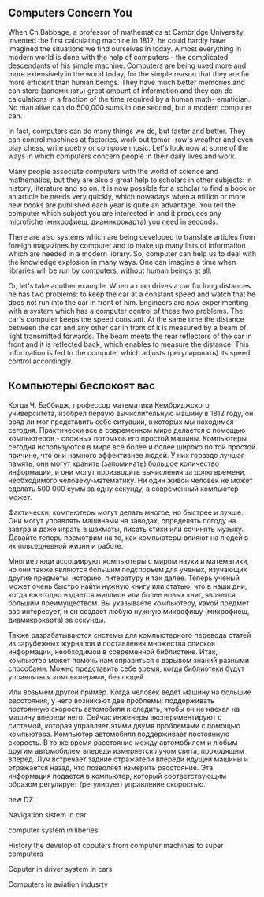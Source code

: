 ## Computers Concern You 

When Ch.Babbage, a professor of mathematics at Cambridge University, invented the first calculating machine in 1812, he could hardly have imagined the situations we find ourselves in today. Almost everything in modern world is done with the help of computers - the complicated descendants of his simple machine. Computers are being used more and more extensively in the world today, for the simple reason that they are far more efficient than human beings. They have much better memories and can store (запоминать) great amount of information and they can do calculations in a fraction of the time required by a human math- ematician. No man alive can do 500,000 sums in one second, but a modern computer can.

In fact, computers can do many things we do, but faster and better. They can control machines at factories, work out tomor- row's weather and even play chess, write poetry or compose music. Let's look now at some of the ways in which computers concern people in their daily lives and work. 

Many people associate computers with the world of science and mathematics, but they are also a great help to scholars in other subjects: in history, literature and so on. It is now possible for a scholar to find a book or an article he needs very quickly, which nowadays when a million or more new books are published each year is quite an advantage. You tell the computer which subject you are interested in and it produces any microfiche (микрофиеш, диамикрокарта) you need in seconds. 

There are also systems which are being developed to translate articles from foreign magazines by computer and to make up many lists of information which are needed in a modern library. So, computer can help us to deal with the knowledge explosion in many ways. One can imagine a time when libraries will be run by computers, without human beings at all. 

Or, let's take another example. When a man drives a car for long distances he has two problems: to keep the car at a constant speed and watch that he does not run into the car in front of him. Engineers are now experimenting with a system which has a computer control of these two problems. The car's computer keeps the speed constant. At the same time the distance between the car and any other car in front of it is measured by a beam of light transmitted forwards. The beam meets the rear reflectors of the car in front and it is reflected back, which enables to measure the distance. This information is fed to the computer which adjusts (регулировать) its speed control accordingly.



## Компьютеры беспокоят вас

Когда Ч. Бэббидж, профессор математики Кембриджского университета, изобрел первую вычислительную машину в 1812 году, он вряд ли мог представить себе ситуации, в которых мы находимся сегодня. Практически все в современном мире делается с помощью компьютеров - сложных потомков его простой машины. Компьютеры сегодня используются в мире все более и более широко по той простой причине, что они намного эффективнее людей. У них гораздо лучшая память, они могут хранить (запоминать) большое количество информации, и они могут производить вычисления за долю времени, необходимого человеку-математику. Ни один живой человек не может сделать 500 000 сумм за одну секунду, а современный компьютер может.

Фактически, компьютеры могут делать многое, но быстрее и лучше. Они могут управлять машинами на заводах, определять погоду на завтра и даже играть в шахматы, писать стихи или сочинять музыку. Давайте теперь посмотрим на то, как компьютеры влияют на людей в их повседневной жизни и работе.

Многие люди ассоциируют компьютеры с миром науки и математики, но они также являются большим подспорьем для ученых, изучающих другие предметы: историю, литературу и так далее. Теперь ученый может очень быстро найти нужную книгу или статью, что в наши дни, когда ежегодно издается миллион или более новых книг, является большим преимуществом. Вы указываете компьютеру, какой предмет вас интересует, и он создает любую нужную микрофишу (микрофиеш, диамикрокарта) за секунды.

Также разрабатываются системы для компьютерного перевода статей из зарубежных журналов и составления множества списков информации, необходимой в современной библиотеке. Итак, компьютер может помочь нам справиться с взрывом знаний разными способами. Можно представить себе время, когда библиотеки будут управляться компьютерами, без людей.

Или возьмем другой пример. Когда человек ведет машину на большие расстояния, у него возникают две проблемы: поддерживать постоянную скорость автомобиля и следить, чтобы он не наехал на машину впереди него. Сейчас инженеры экспериментируют с системой, которая управляет этими двумя проблемами с помощью компьютера. Компьютер автомобиля поддерживает постоянную скорость. В то же время расстояние между автомобилем и любым другим автомобилем впереди измеряется лучом света, проходящим вперед. Луч встречает задние отражатели впереди идущей машины и отражается назад, что позволяет измерить расстояние. Эта информация подается в компьютер, который соответствующим образом регулирует (регулирует) управление скоростью.

new DZ

Navigation sistem in car

computer system in liberies

History the develop of coputers from computer machines to super computers

Coputer in driver system in cars

Computers in aviation indusrty


